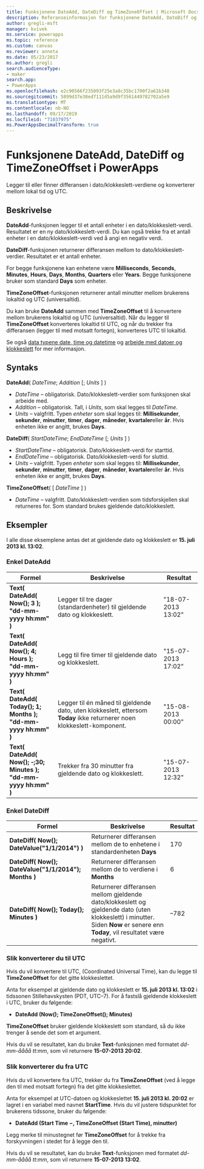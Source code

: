 ```yaml
---
title: Funksjonene DateAdd, DateDiff og TimeZoneOffset | Microsoft Docs
description: Referanseinformasjon for funksjonene DateAdd, DateDiff og TimeZoneOffset i PowerApps, inkludert syntaks og eksempler
author: gregli-msft
manager: kvivek
ms.service: powerapps
ms.topic: reference
ms.custom: canvas
ms.reviewer: anneta
ms.date: 05/23/2017
ms.author: gregli
search.audienceType:
- maker
search.app:
- PowerApps
ms.openlocfilehash: e2c90566f235093f25e3a8c35bc1700f2a61b348
ms.sourcegitcommit: 5899d37e38ed7111d5a9d9f3561449782702a5e9
ms.translationtype: MT
ms.contentlocale: nb-NO
ms.lasthandoff: 09/17/2019
ms.locfileid: "71037975"
ms.PowerAppsDecimalTransform: true
---
```

# <a name="dateadd-datediff-and-timezoneoffset-functions-in-powerapps"></a>Funksjonene DateAdd, DateDiff og TimeZoneOffset i PowerApps
Legger til eller finner differansen i dato/klokkeslett-verdiene og konverterer mellom lokal tid og UTC.

## <a name="description"></a>Beskrivelse
**DateAdd**-funksjonen legger til et antall enheter i en dato/klokkeslett-verdi. Resultatet er en ny dato/klokkeslett-verdi. Du kan også trekke fra et antall enheter i en dato/klokkeslett-verdi ved å angi en negativ verdi.

**DateDiff**-funksjonen returnerer differansen mellom to dato/klokkeslett-verdier. Resultatet er et antall enheter.

For begge funksjonene kan enhetene være **Milliseconds**, **Seconds**, **Minutes**, **Hours**, **Days**, **Months**, **Quarters** eller **Years**.  Begge funksjonene bruker som standard **Days** som enheter.

**TimeZoneOffset**-funksjonen returnerer antall minutter mellom brukerens lokaltid og UTC (universaltid).   

Du kan bruke **DateAdd** sammen med **TimeZoneOffset** til å konvertere mellom brukerens lokaltid og UTC (universaltid).  Når du legger til **TimeZoneOffset** konverteres lokaltid til UTC, og når du trekker fra differansen (legger til med motsatt fortegn), konverteres UTC til lokaltid.

Se også [data typene date, time og datetime](/data-types#date-time-and-datetime) og [arbeide med datoer og klokkeslett](../show-text-dates-times.md) for mer informasjon.

## <a name="syntax"></a>Syntaks
**DateAdd**( *DateTime*; *Addition* [; *Units* ] )

* *DateTime* – obligatorisk. Dato/klokkeslett-verdier som funksjonen skal arbeide med.
* *Addition* – obligatorisk. Tall, i *Units*, som skal legges til *DateTime*.
* *Units* – valgfritt. Typen *enheter* som skal legges til: **Millisekunder**, **sekunder**, **minutter**, **timer**, **dager**, **måneder**, **kvartaler**eller **år**.  Hvis enheten ikke er angitt, brukes **Days**.

**DateDiff**( *StartDateTime*; *EndDateTime* [; *Units* ] )

* *StartDateTime* – obligatorisk. Dato/klokkeslett-verdi for starttid.
* *EndDateTime* – obligatorisk. Dato/klokkeslett-verdi for sluttid.
* *Units* – valgfritt. Typen *enheter* som skal legges til: **Millisekunder**, **sekunder**, **minutter**, **timer**, **dager**, **måneder**, **kvartaler**eller **år**.  Hvis enheten ikke er angitt, brukes **Days**.

**TimeZoneOffset**( [ *DateTime* ] )

* *DateTime* – valgfritt.  Dato/klokkeslett-verdien som tidsforskjellen skal returneres for.  Som standard brukes gjeldende dato/klokkeslett.

## <a name="examples"></a>Eksempler
I alle disse eksemplene antas det at gjeldende dato og klokkeslett er **15. juli 2013 kl. 13:02**.

### <a name="simple-dateadd"></a>Enkel DateAdd

| Formel | Beskrivelse | Resultat |
| --- | --- | --- |
| **Text( DateAdd( Now(); 3 );<br>"dd-mm-yyyy hh:mm" )** |Legger til tre dager (standardenheter) til gjeldende dato og klokkeslett. |"18-07-2013 13:02" |
| **Text( DateAdd( Now(); 4; Hours );<br>"dd-mm-yyyy hh:mm" )** |Legg til fire timer til gjeldende dato og klokkeslett. |"15-07-2013 17:02" |
| **Text( DateAdd( Today(); 1; Months );<br>"dd-mm-yyyy hh:mm" )** |Legger til én måned til gjeldende dato, uten klokkeslett, ettersom **Today** ikke returnerer noen klokkeslett-komponent. |"15-08-2013 00:00" |
| **Text( DateAdd( Now(); &#8209;;30; Minutes );<br>"dd-mm-yyyy hh:mm" )** |Trekker fra 30 minutter fra gjeldende dato og klokkeslett. |"15-07-2013 12:32" |

### <a name="simple-datediff"></a>Enkel DateDiff

| Formel | Beskrivelse | Resultat |
| --- | --- | --- |
| **DateDiff( Now(); DateValue("1/1/2014") )** |Returnerer differansen mellom de to enhetene i standardenheten **Days** |170 |
| **DateDiff( Now(); DateValue("1/1/2014"); Months )** |Returnerer differansen mellom de to verdiene i **Months** |6 |
| **DateDiff( Now(); Today(); Minutes )** |Returnerer differansen mellom gjeldende dato/klokkeslett og gjeldende dato (uten klokkeslett) i minutter.  Siden **Now** er senere enn **Today**, vil resultatet være negativt. |–782 |

### <a name="converting-to-utc"></a>Slik konverterer du til UTC
Hvis du vil konvertere til UTC, (Coordinated Universal Time), kan du legge til **TimeZoneOffset** for det gitte klokkeslettet.  

Anta for eksempel at gjeldende dato og klokkeslett er **15. juli 2013 kl. 13:02** i tidssonen Stillehavskysten (PDT, UTC–7).  For å fastslå gjeldende klokkeslett i UTC, bruker du følgende:

* **DateAdd (Now(); TimeZoneOffset(); Minutes)**

**TimeZoneOffset** bruker gjeldende klokkeslett som standard, så du ikke trenger å sende det som et argument.

Hvis du vil se resultatet, kan du bruke **Text**-funksjonen med formatet *dd-mm-åååå tt:mm*, som vil returnere **15-07-2013 20:02**.

### <a name="converting-from-utc"></a>Slik konverterer du fra UTC
Hvis du vil konvertere fra UTC, trekker du fra **TimeZoneOffset** (ved å legge den til med motsatt fortegn) fra det gitte klokkeslettet.

Anta for eksempel at UTC-datoen og klokkeslettet **15. juli 2013 kl. 20:02** er lagret i en variabel med navnet **StartTime**. Hvis du vil justere tidspunktet for brukerens tidssone, bruker du følgende:

* **DateAdd (Start Time &minus;, TimeZoneOffset (Start Time), minutter)**

Legg merke til minustegnet før **TimeZoneOffset** for å trekke fra forskyvningen i stedet for å legge den til.

Hvis du vil se resultatet, kan du bruke **Text**-funksjonen med formatet *dd-mm-åååå tt:mm*, som vil returnere **15-07-2013 13:02**.

